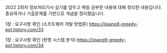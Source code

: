 2022 2회차 정보처리기사 실기를 앞두고 매일 공부한 내용에 대해 정리한 내용입니다.
중요하거나 기출문제를 기반으로 개념을 정리했습니다.

 1장 : 요구사항 확인 (소프트웨어 개발 방법론) https://jipang9-greedy-pot.tistory.com/33
	
 1장 : 요구사항 확인 (현행 시스템 분석) https://jipang9-greedy-pot.tistory.com/34
